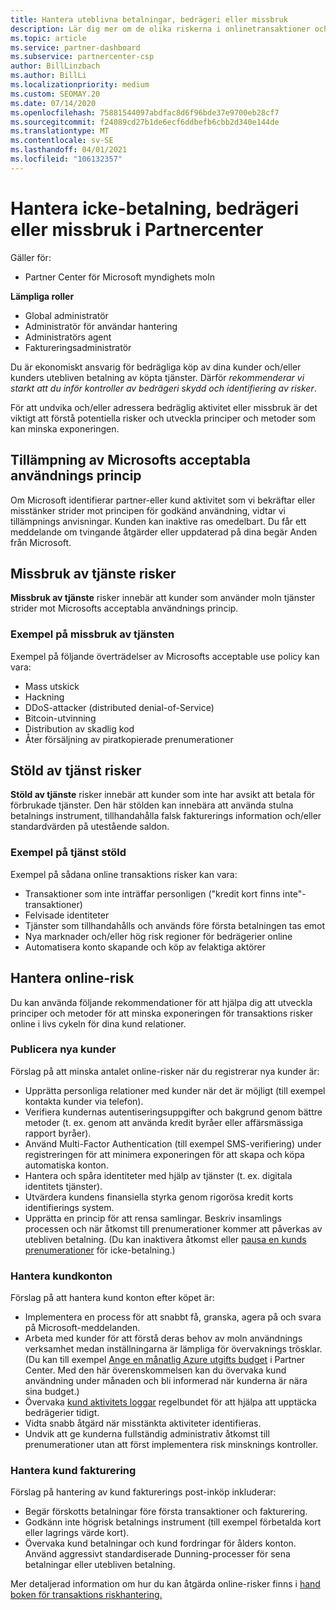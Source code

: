 ```yaml
---
title: Hantera uteblivna betalningar, bedrägeri eller missbruk
description: Lär dig mer om de olika riskerna i onlinetransaktioner och de bästa metoderna för att hantera och minimera riskerna i Partner Center.
ms.topic: article
ms.service: partner-dashboard
ms.subservice: partnercenter-csp
author: BillLinzbach
ms.author: BillLi
ms.localizationpriority: medium
ms.custom: SEOMAY.20
ms.date: 07/14/2020
ms.openlocfilehash: 75881544097abdfac8d6f96bde37e9700eb28cf7
ms.sourcegitcommit: f24089cd27b1de6ecf6ddbefb6cbb2d340e144de
ms.translationtype: MT
ms.contentlocale: sv-SE
ms.lasthandoff: 04/01/2021
ms.locfileid: "106132357"
---
```

# <a name="managing-non-payment-fraud-or-misuse-in-partner-center"></a>Hantera icke-betalning, bedrägeri eller missbruk i Partnercenter

Gäller för:

- Partner Center för Microsoft myndighets moln

**Lämpliga roller**

- Global administratör
- Administratör för användar hantering
- Administratörs agent
- Faktureringsadministratör

Du är ekonomiskt ansvarig för bedrägliga köp av dina kunder och/eller kunders utebliven betalning av köpta tjänster. Därför *rekommenderar vi starkt att du inför kontroller av bedrägeri skydd och identifiering av risker*.

För att undvika och/eller adressera bedräglig aktivitet eller missbruk är det viktigt att förstå potentiella risker och utveckla principer och metoder som kan minska exponeringen.

## <a name="enforcement-of-microsoft-acceptable-use-policy"></a>Tillämpning av Microsofts acceptabla användnings princip

Om Microsoft identifierar partner-eller kund aktivitet som vi bekräftar eller misstänker strider mot principen för godkänd användning, vidtar vi tillämpnings anvisningar. Kunden kan inaktive ras omedelbart. Du får ett meddelande om tvingande åtgärder eller uppdaterad på dina begär Anden från Microsoft.

## <a name="abuse-of-service-risks"></a>Missbruk av tjänste risker

**Missbruk av tjänste** risker innebär att kunder som använder moln tjänster strider mot Microsofts acceptabla användnings princip.

### <a name="examples-of-abuse-of-service"></a>Exempel på missbruk av tjänsten

Exempel på följande överträdelser av Microsofts acceptable use policy kan vara:

- Mass utskick
- Hackning
- DDoS-attacker (distributed denial-of-Service)
- Bitcoin-utvinning
- Distribution av skadlig kod
- Åter försäljning av piratkopierade prenumerationer

## <a name="theft-of-service-risks"></a>Stöld av tjänst risker

**Stöld av tjänste** risker innebär att kunder som inte har avsikt att betala för förbrukade tjänster. Den här stölden kan innebära att använda stulna betalnings instrument, tillhandahålla falsk fakturerings information och/eller standardvärden på utestående saldon.

### <a name="examples-of-service-theft"></a>Exempel på tjänst stöld

Exempel på sådana online transaktions risker kan vara:

- Transaktioner som inte inträffar personligen ("kredit kort finns inte"-transaktioner)
- Felvisade identiteter
- Tjänster som tillhandahålls och används före första betalningen tas emot
- Nya marknader och/eller hög risk regioner för bedrägerier online
- Automatisera konto skapande och köp av felaktiga aktörer

## <a name="managing-online-risk"></a>Hantera online-risk

Du kan använda följande rekommendationer för att hjälpa dig att utveckla principer och metoder för att minska exponeringen för transaktions risker online i livs cykeln för dina kund relationer.

### <a name="onboarding-new-customers"></a>Publicera nya kunder

Förslag på att minska antalet online-risker när du registrerar nya kunder är:

- Upprätta personliga relationer med kunder när det är möjligt (till exempel kontakta kunder via telefon).
- Verifiera kundernas autentiseringsuppgifter och bakgrund genom bättre metoder (t. ex. genom att använda kredit byråer eller affärsmässiga rapport byråer).
- Använd Multi-Factor Authentication (till exempel SMS-verifiering) under registreringen för att minimera exponeringen för att skapa och köpa automatiska konton.
- Hantera och spåra identiteter med hjälp av tjänster (t. ex. digitala identitets tjänster).
- Utvärdera kundens finansiella styrka genom rigorösa kredit korts identifierings system.
- Upprätta en princip för att rensa samlingar. Beskriv insamlings processen och när åtkomst till prenumerationer kommer att påverkas av utebliven betalning. (Du kan inaktivera åtkomst eller [pausa en kunds prenumerationer](create-a-new-subscription.md#suspend-a-subscription) för icke-betalning.)

### <a name="managing-customer-accounts"></a>Hantera kundkonton

Förslag på att hantera kund konton efter köpet är:

- Implementera en process för att snabbt få, granska, agera på och svara på Microsoft-meddelanden.
- Arbeta med kunder för att förstå deras behov av moln användnings verksamhet medan inställningarna är lämpliga för övervaknings trösklar. (Du kan till exempel [Ange en månatlig Azure utgifts budget](set-an-azure-spending-budget-for-your-customers.md) i Partner Center. Med den här överenskommelsen kan du övervaka kund användning under månaden och bli informerad när kunderna är nära sina budget.)
- Övervaka [kund aktivitets loggar](activity-logs.md) regelbundet för att hjälpa att upptäcka bedrägerier tidigt.
- Vidta snabb åtgärd när misstänkta aktiviteter identifieras.
- Undvik att ge kunderna fullständig administrativ åtkomst till prenumerationer utan att först implementera risk minsknings kontroller.

### <a name="managing-customer-billing"></a>Hantera kund fakturering

Förslag på hantering av kund fakturerings post-inköp inkluderar:

- Begär förskotts betalningar före första transaktioner och fakturering.
- Godkänn inte högrisk betalnings instrument (till exempel förbetalda kort eller lagrings värde kort).
- Övervaka kund betalningar och kund fordringar för ålders konton. Använd aggressivt standardiserade Dunning-processer för sena betalningar eller utebliven betalning.

Mer detaljerad information om hur du kan åtgärda online-risker finns i [hand boken för transaktions riskhantering.](https://query.prod.cms.rt.microsoft.com/cms/api/am/binary/RE4Bhtt)
